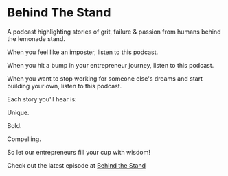 # Behind The Stand

A podcast highlighting stories of grit, failure & passion from humans behind the lemonade stand.

When you feel like an imposter, listen to this podcast.

When you hit a bump in your entrepreneur journey, listen to this podcast.

When you want to stop working for someone else's dreams and start building your own, listen to this podcast.

Each story you'll hear is:

Unique.

Bold.

Compelling.

So let our entrepreneurs fill your cup with wisdom!

Check out the latest episode at [Behind the Stand](https://behindthestand.com/)
